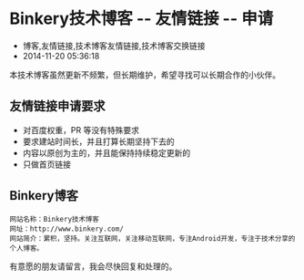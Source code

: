 # Binkery技术博客 -- 友情链接 -- 申请
- 博客,友情链接,技术博客友情链接,技术博客交换链接
- 2014-11-20 05:36:18


本技术博客虽然更新不频繁，但长期维护，希望寻找可以长期合作的小伙伴。

## 友情链接申请要求

- 对百度权重，PR 等没有特殊要求
- 要求建站时间长，并且打算长期坚持下去的
- 内容以原创为主的，并且能保持持续稳定更新的
- 只做首页链接
 
## Binkery博客

	网站名称：Binkery技术博客
	网址：http://www.binkery.com/
	网站简介：累积，坚持。关注互联网，关注移动互联网，专注Android开发，专注于技术分享的个人博客。

有意愿的朋友请留言，我会尽快回复和处理的。
